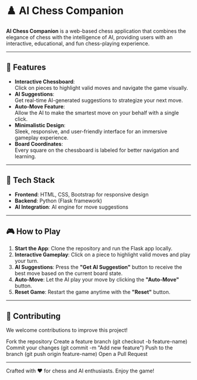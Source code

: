 # ♟️ AI Chess Companion  

**AI Chess Companion** is a web-based chess application that combines the elegance of chess with the intelligence of AI, providing users with an interactive, educational, and fun chess-playing experience.  

---

## 🌟 **Features**  

- **Interactive Chessboard**:  
  Click on pieces to highlight valid moves and navigate the game visually.  
- **AI Suggestions**:  
  Get real-time AI-generated suggestions to strategize your next move.  
- **Auto-Move Feature**:  
  Allow the AI to make the smartest move on your behalf with a single click.  
- **Minimalistic Design**:  
  Sleek, responsive, and user-friendly interface for an immersive gameplay experience.  
- **Board Coordinates**:  
  Every square on the chessboard is labeled for better navigation and learning.

---

## 🚀 **Tech Stack**  

- **Frontend**: HTML, CSS, Bootstrap for responsive design  
- **Backend**: Python (Flask framework)  
- **AI Integration**: AI engine for move suggestions  

---

## 🎮 **How to Play**  

1. **Start the App**: Clone the repository and run the Flask app locally.  
2. **Interactive Gameplay**: Click on a piece to highlight valid moves and play your turn.  
3. **AI Suggestions**: Press the **"Get AI Suggestion"** button to receive the best move based on the current board state.  
4. **Auto-Move**: Let the AI play your move by clicking the **"Auto-Move"** button.  
5. **Reset Game**: Restart the game anytime with the **"Reset"** button.

---

## 🤝 Contributing
We welcome contributions to improve this project!

Fork the repository
Create a feature branch (git checkout -b feature-name)
Commit your changes (git commit -m "Add new feature")
Push to the branch (git push origin feature-name)
Open a Pull Request

---

Crafted with ❤️ for chess and AI enthusiasts. Enjoy the game!

